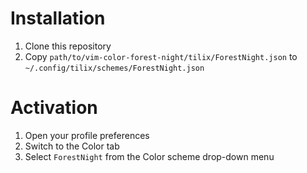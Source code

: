 # Installation

1. Clone this repository
2. Copy `path/to/vim-color-forest-night/tilix/ForestNight.json` to `~/.config/tilix/schemes/ForestNight.json`

# Activation

1. Open your profile preferences
2. Switch to the Color tab
3. Select `ForestNight` from the Color scheme drop-down menu
